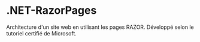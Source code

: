 # .NET-RazorPages

Architecture d'un site web en utilisant les pages RAZOR.
Développé selon le tutoriel certifié de Microsoft.
